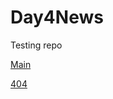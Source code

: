 # Day4News
Testing repo

[Main](https://grant-inna.github.io/Day4News/)

[404](https://grant-inna.github.io/Day4News/404.html)
